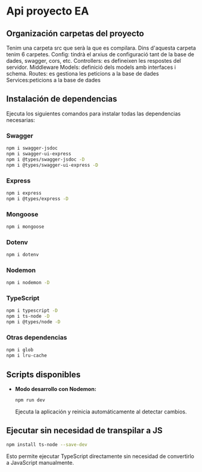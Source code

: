 # Api proyecto EA

## Organización carpetas del proyecto
Tenim una carpeta src que serà la que es compilara. Dins d'aquesta carpeta tenim 6 carpetes. 
Config: tindrà el arxius de configuració tant de la base de dades, swagger, cors, etc.
Controllers: es defineixen les respostes del servidor.
Middleware
Models: definició dels models amb interfaces i schema.
Routes: es gestiona les peticions a la base de dades
Services:peticions a la base de dades


## Instalación de dependencias

Ejecuta los siguientes comandos para instalar todas las dependencias necesarias:

### Swagger

```bash
npm i swagger-jsdoc
npm i swagger-ui-express
npm i @types/swagger-jsdoc -D
npm i @types/swagger-ui-express -D
```

### Express

```bash
npm i express
npm i @types/express -D
```

### Mongoose

```bash
npm i mongoose
```

### Dotenv

```bash
npm i dotenv
```

### Nodemon

```bash
npm i nodemon -D
```

### TypeScript 

```bash
npm i typescript -D
npm i ts-node -D
npm i @types/node -D
```

### Otras dependencias

```bash
npm i glob
npm i lru-cache
```

## Scripts disponibles

- **Modo desarrollo con Nodemon:**
  ```bash
  npm run dev
  ```
  Ejecuta la aplicación y reinicia automáticamente al detectar cambios.

## Ejecutar sin necesidad de transpilar a JS

```bash
npm install ts-node --save-dev
```
Esto permite ejecutar TypeScript directamente sin necesidad de convertirlo a JavaScript manualmente.
